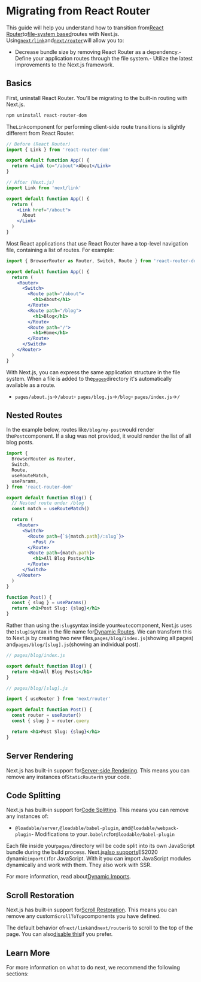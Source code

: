# Migrating from React Router

This guide will help you understand how to transition from[React Router](https://reactrouter.com)to[file-system based](/docs/guide/routing/introduction)routes with Next.js. Using[`next/link`](/docs/guide/api-reference/next/link)and[`next/router`](/docs/guide/api-reference/next/router)will allow you to:

- Decrease bundle size by removing React Router as a dependency.- Define your application routes through the file system.- Utilize the latest improvements to the Next.js framework.

## Basics

First, uninstall React Router. You'll be migrating to the built-in routing with Next.js.

```jsx
npm uninstall react-router-dom

```

The`Link`component for performing client-side route transitions is slightly different from React Router.

```jsx
// Before (React Router)
import { Link } from 'react-router-dom'

export default function App() {
  return <Link to="/about">About</Link>
}

// After (Next.js)
import Link from 'next/link'

export default function App() {
  return (
    <Link href="/about">
      About
    </Link>
  )
}

```

Most React applications that use React Router have a top-level navigation file, containing a list of routes. For example:

```jsx
import { BrowserRouter as Router, Switch, Route } from 'react-router-dom'

export default function App() {
  return (
    <Router>
      <Switch>
        <Route path="/about">
          <h1>About</h1>
        </Route>
        <Route path="/blog">
          <h1>Blog</h1>
        </Route>
        <Route path="/">
          <h1>Home</h1>
        </Route>
      </Switch>
    </Router>
  )
}

```

With Next.js, you can express the same application structure in the file system. When a file is added to the[`pages`](/docs/guide/basic-features/pages)directory it's automatically available as a route.

- `pages/about.js`→`/about`- `pages/blog.js`→`/blog`- `pages/index.js`→`/`

## Nested Routes

In the example below, routes like`/blog/my-post`would render the`Post`component. If a slug was not provided, it would render the list of all blog posts.

```jsx
import {
  BrowserRouter as Router,
  Switch,
  Route,
  useRouteMatch,
  useParams,
} from 'react-router-dom'

export default function Blog() {
  // Nested route under /blog
  const match = useRouteMatch()

  return (
    <Router>
      <Switch>
        <Route path={`${match.path}/:slug`}>
          <Post />
        </Route>
        <Route path={match.path}>
          <h1>All Blog Posts</h1>
        </Route>
      </Switch>
    </Router>
  )
}

function Post() {
  const { slug } = useParams()
  return <h1>Post Slug: {slug}</h1>
}

```

Rather than using the`:slug`syntax inside your`Route`component, Next.js uses the`[slug]`syntax in the file name for[Dynamic Routes](/docs/guide/routing/dynamic-routes). We can transform this to Next.js by creating two new files,`pages/blog/index.js`(showing all pages) and`pages/blog/[slug].js`(showing an individual post).

```jsx
// pages/blog/index.js

export default function Blog() {
  return <h1>All Blog Posts</h1>
}

// pages/blog/[slug].js

import { useRouter } from 'next/router'

export default function Post() {
  const router = useRouter()
  const { slug } = router.query

  return <h1>Post Slug: {slug}</h1>
}

```

## Server Rendering

Next.js has built-in support for[Server-side Rendering](/docs/guide/basic-features/pages#server-side-renderingmd). This means you can remove any instances of`StaticRouter`in your code.

## Code Splitting

Next.js has built-in support for[Code Splitting](https://reactrouter.com/web/guides/code-splitting). This means you can remove any instances of:

- `@loadable/server`,`@loadable/babel-plugin`, and`@loadable/webpack-plugin`- Modifications to your`.babelrc`for`@loadable/babel-plugin`

Each file inside your`pages/`directory will be code split into its own JavaScript bundle during the build process. Next.js[also supports](/docs/guide/basic-features/supported-browsers-features#javascript-language-features)ES2020 dynamic`import()`for JavaScript. With it you can import JavaScript modules dynamically and work with them. They also work with SSR.

For more information, read about[Dynamic Imports](/docs/guide/advanced-features/dynamic-import).

## Scroll Restoration

Next.js has built-in support for[Scroll Restoration](https://reactrouter.com/web/guides/scroll-restoration). This means you can remove any custom`ScrollToTop`components you have defined.

The default behavior of`next/link`and`next/router`is to scroll to the top of the page. You can also[disable this](/docs/guide/api-reference/next/link#disable-scrolling-to-the-top-of-the-page)if you prefer.

## Learn More

For more information on what to do next, we recommend the following sections:






